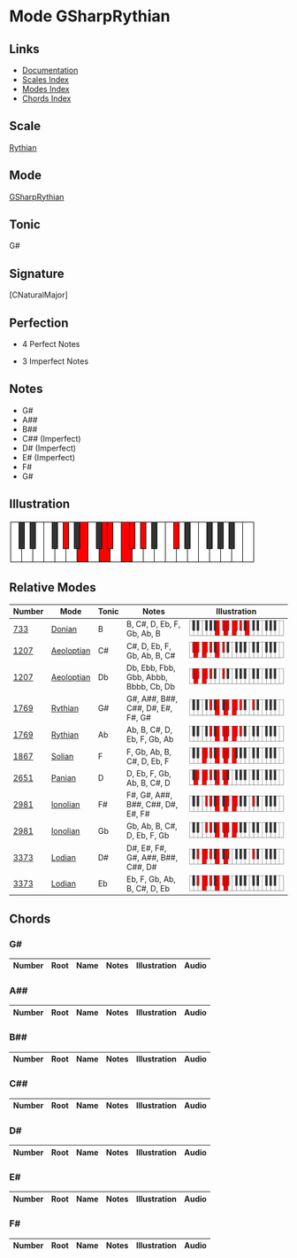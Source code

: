 # Mode GSharpRythian

## Links

- [Documentation](index.md)
- [Scales Index](Scales.md)
- [Modes Index](Modes.md)
- [Chords Index](Chords.md)

## Scale

[Rythian](ScaleRythian.md)

## Mode

[GSharpRythian](ModeGSharpRythian.md)

## Tonic

G#

## Signature

[CNaturalMajor]

## Perfection

 - 4 Perfect Notes

 - 3 Imperfect Notes

## Notes

- G#
- A##
- B##
- C## (Imperfect)
- D# (Imperfect)
- E# (Imperfect)
- F#
- G#

## Illustration

![GSharpRythian](ModeGSharpRythian.png)

## Relative Modes

| Number | Mode | Tonic | Notes | Illustration |
|--------|------|-------|-------|--------------|
| [733](https://ianring.com/musictheory/scales/733) | [Donian](ModeDonian.md) | B | B, C#, D, Eb, F, Gb, Ab, B | ![BNaturalDonian](ModeBNaturalDonian.png) |
| [1207](https://ianring.com/musictheory/scales/1207) | [Aeoloptian](ModeAeoloptian.md) | C# | C#, D, Eb, F, Gb, Ab, B, C# | ![CSharpAeoloptian](ModeCSharpAeoloptian.png) |
| [1207](https://ianring.com/musictheory/scales/1207) | [Aeoloptian](ModeAeoloptian.md) | Db | Db, Ebb, Fbb, Gbb, Abbb, Bbbb, Cb, Db | ![DFlatAeoloptian](ModeDFlatAeoloptian.png) |
| [1769](https://ianring.com/musictheory/scales/1769) | [Rythian](ModeRythian.md) | G# | G#, A##, B##, C##, D#, E#, F#, G# | ![GSharpRythian](ModeGSharpRythian.png) |
| [1769](https://ianring.com/musictheory/scales/1769) | [Rythian](ModeRythian.md) | Ab | Ab, B, C#, D, Eb, F, Gb, Ab | ![AFlatRythian](ModeAFlatRythian.png) |
| [1867](https://ianring.com/musictheory/scales/1867) | [Solian](ModeSolian.md) | F | F, Gb, Ab, B, C#, D, Eb, F | ![FNaturalSolian](ModeFNaturalSolian.png) |
| [2651](https://ianring.com/musictheory/scales/2651) | [Panian](ModePanian.md) | D | D, Eb, F, Gb, Ab, B, C#, D | ![DNaturalPanian](ModeDNaturalPanian.png) |
| [2981](https://ianring.com/musictheory/scales/2981) | [Ionolian](ModeIonolian.md) | F# | F#, G#, A##, B##, C##, D#, E#, F# | ![FSharpIonolian](ModeFSharpIonolian.png) |
| [2981](https://ianring.com/musictheory/scales/2981) | [Ionolian](ModeIonolian.md) | Gb | Gb, Ab, B, C#, D, Eb, F, Gb | ![GFlatIonolian](ModeGFlatIonolian.png) |
| [3373](https://ianring.com/musictheory/scales/3373) | [Lodian](ModeLodian.md) | D# | D#, E#, F#, G#, A##, B##, C##, D# | ![DSharpLodian](ModeDSharpLodian.png) |
| [3373](https://ianring.com/musictheory/scales/3373) | [Lodian](ModeLodian.md) | Eb | Eb, F, Gb, Ab, B, C#, D, Eb | ![EFlatLodian](ModeEFlatLodian.png) |

## Chords

### G#

| Number | Root | Name | Notes | Illustration | Audio |
|--------|------|------|-------|--------------|-------|

### A##

| Number | Root | Name | Notes | Illustration | Audio |
|--------|------|------|-------|--------------|-------|

### B##

| Number | Root | Name | Notes | Illustration | Audio |
|--------|------|------|-------|--------------|-------|

### C##

| Number | Root | Name | Notes | Illustration | Audio |
|--------|------|------|-------|--------------|-------|

### D#

| Number | Root | Name | Notes | Illustration | Audio |
|--------|------|------|-------|--------------|-------|

### E#

| Number | Root | Name | Notes | Illustration | Audio |
|--------|------|------|-------|--------------|-------|

### F#

| Number | Root | Name | Notes | Illustration | Audio |
|--------|------|------|-------|--------------|-------|

